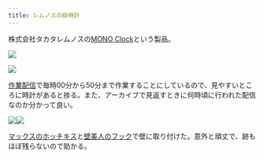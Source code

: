 ```yaml
---
title: レムノスの掛時計
---
```

株式会社タカタレムノスの[MONO Clock](https://www.amazon.co.jp/dp/B004UIT8BK)という製品。

![](https://lh5.googleusercontent.com/IDoJKUmDD26rcAAtsPQ8ujT-eA_PJgY6oPlLghWdrMx6aXsKChm0wpQufUJrlIeOnThVwd2KyU2IpkCGtK6PWpsWtmDj38bikYpuqEr6-lLjPVbZJxvqw2a5SuQa0YBbgozQyypy3XMXHjsXfFiGxA)

![](https://lh3.googleusercontent.com/5QWZ7i7FU_IsOVS89M0oVni04zdFJajXkW1KGN6amiZVEj9tvBIWGuYnCZd2DyqD-SVzHoER962ndqkS3HU-IBk1LRCE9uQq2Pco4hmFn0KCtJrlXmdEBnERodaa0CjxJqOF4w5-4aVF3uP_1d2KKQ)

[作業配信](https://www.youtube.com/channel/UC5s-KpSDGzxWPWNv94PnJHw)で毎時00分から50分まで作業することにしているので、見やすいところに時計があると捗る。また、アーカイブで見返すときに何時頃に行われた配信なのか分かって良い。

![](https://lh3.googleusercontent.com/qC8YUczUK41tGWN_EvJrPFgEVQ5kG1v7cF6WRRrt9e6_IoilBKeTCWCd0-1MkwkUF2WRuLfxjIB2C2iA5LLDhBT_ZXtBKoN2NEldO4PPRU-dKwz6gm7Z2pgQ7_KCgMm1and1DXPaGBvZOqsUfJnFIg)![](https://lh3.googleusercontent.com/ByFdHVykraYFLiPiCk00iuBb3_TOOYKaN2u6AF015h3nEH__J-5Og2jce_T6lVNfidA-_arAr6MtGRoc38zV2YkMXzcUuzQFudTmcdHThVY-RwH1kRrgFBuTWYaiv4pzGtCZN92MM3ruYzr0AfQ4dg)

[マックスのホッチキス](https://www.amazon.co.jp/dp/B000O9WRWG)と[壁美人のフック](https://www.amazon.co.jp/dp/B00CU78TDG)で壁に取り付けた。意外と頑丈で、跡もほぼ残らないので助かる。
